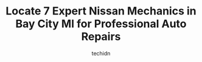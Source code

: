---
layout: ampstory
image: https://images.unsplash.com/photo-1629583825021-9fb0d16381ef?ixlib=rb-4.0.3&ixid=MnwxMjA3fDB8MHxwaG90by1wYWdlfHx8fGVufDB8fHx8&auto=format&fit=crop&w=640&h=853&q=80
author: techidn
featured: false
description: Looking for reliable and skilled Nissan Mechanic in Bay City MI, USA? Your search ends here with the 7 best Nissan Mechanic in town. With their expertise and commitment to delivering excepti
title: Locate 7 Expert Nissan Mechanics in Bay City MI for Professional Auto Repairs
cover:
   title: Locate 7 Expert Nissan Mechanics in Bay City MI for Professional Auto Repairs
   subtitle: Rickpate
   background: https://images.unsplash.com/photo-1629583825021-9fb0d16381ef?ixlib=rb-4.0.3&ixid=MnwxMjA3fDB8MHxwaG90by1wYWdlfHx8fGVufDB8fHx8&auto=format&fit=crop&w=640&h=853&q=80

pages: 
 - layout: thirds
   top: <h1>#1 Georges Auto Repair</h1>
   bottom: "<p>I have taken my vehicles to them several times and always felt I was being treated fairly, the work has always been done on time, and Ive never had a problem with the wo</p>"
   background: https://www.knot35.com/toplist/wp-content/uploads/2023/06/best-nissan-mechanic-1-in-bay-city-mi-1685838655.jpeg
   backgroundblur: true
 - layout: thirds
   top: <h1>#2 Raymonds Auto Repair</h1>
   bottom: "<p>1300 Columbus Ave, Bay City, MI 48708, United States</p>"
   background: https://www.knot35.com/toplist/wp-content/uploads/2023/06/best-nissan-mechanic-2-in-bay-city-mi-1685838656.jpeg
   cta:
      link: https://www.knot35.com/toplist/locate-7-expert-nissan-mechanics-in-bay-city-mi-for-professional-auto-repairs/
      text: Locate 7 Expert Nissan Mechanics in Bay City MI for Professional Auto Repairs
 - layout: thirds
   top: <h1>#3 Tri City Auto & Brake</h1>
   bottom: "<p>308 N Euclid Ave, Bay City, MI 48706, United States</p>"
   background: https://www.knot35.com/toplist/wp-content/uploads/2023/06/best-nissan-mechanic-3-in-bay-city-mi-1685838656.jpeg
   cta:
      link: https://www.knot35.com/toplist/locate-7-expert-nissan-mechanics-in-bay-city-mi-for-professional-auto-repairs/
      text: Locate 7 Expert Nissan Mechanics in Bay City MI for Professional Auto Repairs
 - layout: thirds
   top: <h1>#4 Morgans Auto Repair</h1>
   bottom: "<p>800 Center Ave, Bay City, MI 48708, United States</p>"
   background: https://images.unsplash.com/photo-1552083974-186346191183?ixlib=rb-4.0.3&ixid=MnwxMjA3fDB8MHxwaG90by1wYWdlfHx8fGVufDB8fHx8&auto=format&fit=crop&w=640&h=853&q=80
   cta:
      link: https://www.knot35.com/toplist/locate-7-expert-nissan-mechanics-in-bay-city-mi-for-professional-auto-repairs/
      text: Locate 7 Expert Nissan Mechanics in Bay City MI for Professional Auto Repairs
 - layout: thirds
   top: <h1>#5 Hampton Auto Repair</h1>
   bottom: "<p>77 N Tuscola Rd, Bay City, MI 48708, United States</p>"
   background: https://images.unsplash.com/photo-1547366785-564103df7e13?ixlib=rb-4.0.3&ixid=MnwxMjA3fDB8MHxwaG90by1wYWdlfHx8fGVufDB8fHx8&auto=format&fit=crop&w=640&h=853&q=80
   cta:
      link: https://www.knot35.com/toplist/locate-7-expert-nissan-mechanics-in-bay-city-mi-for-professional-auto-repairs/
      text: Locate 7 Expert Nissan Mechanics in Bay City MI for Professional Auto Repairs
 - layout: thirds
   top: <h1>#6 Garys Safety Center</h1>
   bottom: "<p>407 S Linn St, Bay City, MI 48706, United States</p>"
   background: https://images.unsplash.com/photo-1462556791646-c201b8241a94?ixlib=rb-4.0.3&ixid=MnwxMjA3fDB8MHxwaG90by1wYWdlfHx8fGVufDB8fHx8&auto=format&fit=crop&w=640&h=853&q=80
   cta:
      link: https://www.knot35.com/toplist/locate-7-expert-nissan-mechanics-in-bay-city-mi-for-professional-auto-repairs/
      text: Locate 7 Expert Nissan Mechanics in Bay City MI for Professional Auto Repairs
 - layout: thirds
   top: <h1>#7 Quality Car Care</h1>
   bottom: "<p>1308 N Henry St, Bay City, MI 48706, United States</p>"
   background: https://images.unsplash.com/photo-1484589065579-248aad0d8b13?ixlib=rb-4.0.3&ixid=MnwxMjA3fDB8MHxwaG90by1wYWdlfHx8fGVufDB8fHx8&auto=format&fit=crop&w=640&h=853&q=80
   cta:
      link: https://www.knot35.com/toplist/locate-7-expert-nissan-mechanics-in-bay-city-mi-for-professional-auto-repairs/
      text: Locate 7 Expert Nissan Mechanics in Bay City MI for Professional Auto Repairs
 - layout: thirds
   middle: Continue reading...
   background: https://images.unsplash.com/photo-1515405295579-ba7b45403062?ixlib=rb-4.0.3&ixid=MnwxMjA3fDB8MHxwaG90by1wYWdlfHx8fGVufDB8fHx8&auto=format&fit=crop&w=640&h=853&q=80
   cta:
      link: https://www.knot35.com/toplist/locate-7-expert-nissan-mechanics-in-bay-city-mi-for-professional-auto-repairs/
      text: Locate 7 Expert Nissan Mechanics in Bay City MI for Professional Auto Repairs
      
---